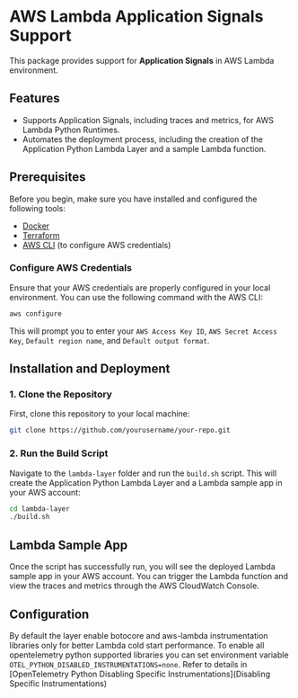# AWS Lambda Application Signals Support

This package provides support for **Application Signals** in AWS Lambda environment.

## Features

- Supports Application Signals, including traces and metrics, for AWS Lambda Python Runtimes.
- Automates the deployment process, including the creation of the Application Python Lambda Layer and a sample Lambda function.

## Prerequisites

Before you begin, make sure you have installed and configured the following tools:

- [Docker](https://www.docker.com/get-started)
- [Terraform](https://www.terraform.io/downloads)
- [AWS CLI](https://aws.amazon.com/cli/) (to configure AWS credentials)

### Configure AWS Credentials

Ensure that your AWS credentials are properly configured in your local environment. You can use the following command with the AWS CLI:

```bash
aws configure
```
This will prompt you to enter your `AWS Access Key ID`, `AWS Secret Access Key`, `Default region name`, and `Default output format`.

## Installation and Deployment

### 1. Clone the Repository

First, clone this repository to your local machine:

```bash
git clone https://github.com/yourusername/your-repo.git
```

### 2. Run the Build Script

Navigate to the `lambda-layer` folder and run the `build.sh` script. This will create the Application Python Lambda Layer and a Lambda sample app in your AWS account:

```bash
cd lambda-layer
./build.sh
```

## Lambda Sample App

Once the script has successfully run, you will see the deployed Lambda sample app in your AWS account. You can trigger the 
Lambda function and view the traces and metrics through the AWS CloudWatch Console.

## Configuration

By default the layer enable botocore and aws-lambda instrumentation libraries only for better Lambda cold start performance. To 
enable all opentelemetry python 
supported libraries you can set environment variable `OTEL_PYTHON_DISABLED_INSTRUMENTATIONS=none`. Refer to details in 
[OpenTelemetry Python Disabling Specific Instrumentations](Disabling Specific Instrumentations)